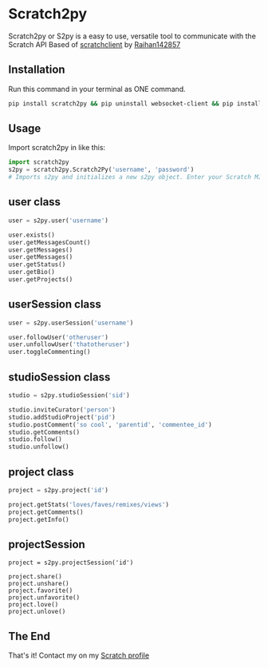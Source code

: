# Scratch2py

Scratch2py or S2py is a easy to use, versatile tool to communicate with the Scratch API
Based of [scratchclient](https://github.com/CubeyTheCube/scratchclient) by [Raihan142857](https://scratch.mit.edu/users/Raihan142857/)

## Installation

Run this command in your terminal as ONE command.

```bash
pip install scratch2py && pip uninstall websocket-client && pip install websocket-client
```

## Usage

Import scratch2py in like this:

```python
import scratch2py
s2py = scratch2py.Scratch2Py('username', 'password')
# Imports s2py and initializes a new s2py object. Enter your Scratch MIT credentials to create a connection with the API.
```

## user class
```python
user = s2py.user('username')

user.exists()
user.getMessagesCount()
user.getMessages()
user.getMessages()
user.getStatus()
user.getBio()
user.getProjects()
```

## userSession class
```python
user = s2py.userSession('username')

user.followUser('otheruser')
user.unfollowUser('thatotheruser')
user.toggleCommenting()
```

## studioSession class
```python
studio = s2py.studioSession('sid')

studio.inviteCurator('person')
studio.addStudioProject('pid')
studio.postComment('so cool', 'parentid', 'commentee_id')
studio.getComments()
studio.follow()
studio.unfollow()
```

## project class
```python
project = s2py.project('id')

project.getStats('loves/faves/remixes/views')
project.getComments()
project.getInfo()
```

## projectSession
```
project = s2py.projectSession('id')

project.share()
project.unshare()
project.favorite()
project.unfavorite()
project.love()
project.unlove()
```

## The End

That's it!
Contact my on my [Scratch profile](https://scratch.mit.edu/users/TheCloudDev/#comments)
